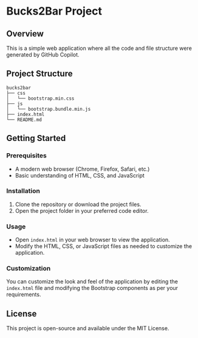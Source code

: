 # Bucks2Bar Project

## Overview

This is a simple web application where all the code and file structure were generated by GitHub Copilot.

## Project Structure

```
bucks2bar
├── css
│   └── bootstrap.min.css
├── js
│   └── bootstrap.bundle.min.js
├── index.html
└── README.md
```

## Getting Started

### Prerequisites

- A modern web browser (Chrome, Firefox, Safari, etc.)
- Basic understanding of HTML, CSS, and JavaScript

### Installation

1. Clone the repository or download the project files.
2. Open the project folder in your preferred code editor.

### Usage

- Open `index.html` in your web browser to view the application.
- Modify the HTML, CSS, or JavaScript files as needed to customize the application.

### Customization

You can customize the look and feel of the application by editing the `index.html` file and modifying the Bootstrap components as per your requirements.

## License

This project is open-source and available under the MIT License.

